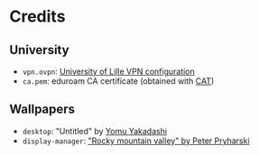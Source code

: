 # Credits

## University

- `vpn.ovpn`: [University of Lille VPN configuration](https://infotuto.univ-lille.fr/fiche/vpn)
- `ca.pem`: eduroam CA certificate (obtained with [CAT](https://cat.eduroam.org/))

## Wallpapers

- `desktop`: "Untitled" by [Yomu Yakadashi](https://yakadashi.art/)
- `display-manager`: ["Rocky mountain valley" by Peter Pryharski](https://unsplash.com/photos/green-tree-covered-mountain-uPo1OAlOZrs)
